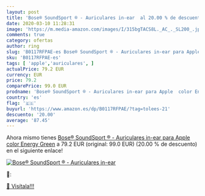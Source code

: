 ```yaml
---
layout: post
title: 'Bose® SoundSport ® - Auriculares in-ear  al 20.00 % de descuento'
date: 2020-03-10 11:28:31
image: 'https://m.media-amazon.com/images/I/315bgTACS8L._AC_._SL200_.jpg'
comments: true
category: ofertas
author: ring
slug: 'B0117RFPAE-es Bose® SoundSport ® - Auriculares in-ear para Apple color...'
sku: 'B0117RFPAE-es'
tags: [ 'apple','auriculares', ]
actualPrice: 79.2 EUR
currency: EUR
price: 79.2
comparePrice: 99.0 EUR
prodname: 'Bose® SoundSport ® - Auriculares in-ear para Apple  color Energy Green'
country: 'es'
flag: '🇪🇸'
buyurl: 'https://www.amazon.es/dp/B0117RFPAE/?tag=tolees-21'
descuento: '20.00'
average: '87.45'
---
```


Ahora mismo tienes [Bose® SoundSport ® - Auriculares in-ear para Apple  color Energy Green](https://www.amazon.es/dp/B0117RFPAE/?tag=tolees-21) a 79.2 EUR (original: 99.0 EUR) (20.00 %  de descuento) en el siguiente enlace!

[![Bose® SoundSport ® - Auriculares in-ear ](https://m.media-amazon.com/images/I/315bgTACS8L._AC_._SL200_.jpg)](https://www.amazon.es/dp/B0117RFPAE/?tag=tolees-21)

🔎:


[🛒 Visítala!!!](https://www.amazon.es/dp/B0117RFPAE/?tag=tolees-21)
